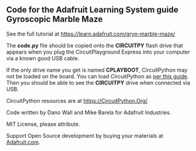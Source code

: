 ## Code for the Adafruit Learning System guide Gyroscopic Marble Maze

See the full tutorial at https://learn.adafruit.com/gryo-marble-maze/

The **code.py** file should be copied onto the **CIRCUITPY** flash drive that appears 
when you plug the CircuitPlayground Express into your computer via a known 
good USB cable. 

If the only drive name you get is named **CPLAYBOOT**, CircuitPython may not be loaded 
on the board. You can load CircuitPython as 
[per this guide](https://learn.adafruit.com/adafruit-circuit-playground-express/circuitpython-quickstart). 
Then you should be able to see the **CIRCUITPY** drive when connected via USB.

CircuitPython resources are at https://CircuitPython.Org/

Code written by Dano Wall and Mike Barela for Adafruit Industries. 

MIT License, please attribute.

Support Open Source development by buying your materials at [Adafruit.com](https://www.adafruit.com/).
